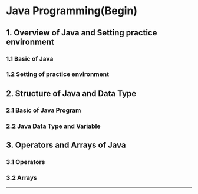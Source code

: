 # Java Programming(Begin)

## 1. Overview of Java and Setting practice environment

### 1.1 Basic of Java

### 1.2 Setting of practice environment

## 2. Structure of Java and Data Type

### 2.1 Basic of Java Program

### 2.2 Java Data Type and Variable

## 3. Operators and Arrays of Java

### 3.1 Operators

### 3.2 Arrays

---

